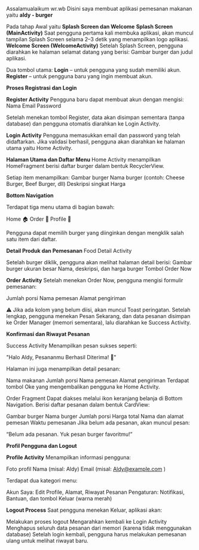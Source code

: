 Assalamualaikum wr.wb 
Disini saya membuat aplikasi pemesanan makanan yaitu ****aldy - burger****

Pada tahap Awal yaitu ****Splash Screen dan Welcome****
**Splash Screen (MainActivity)**
Saat pengguna pertama kali membuka aplikasi, akan muncul tampilan Splash Screen selama 2–3 detik yang menampilkan logo aplikasi.
**Welcome Screen (WelcomeActivity)**
Setelah Splash Screen, pengguna diarahkan ke halaman selamat datang yang berisi:
Gambar burger dan judul aplikasi.

Dua tombol utama:
**Login** – untuk pengguna yang sudah memiliki akun.
**Register** – untuk pengguna baru yang ingin membuat akun.

****Proses Registrasi dan Login****

**Register Activity**
Pengguna baru dapat membuat akun dengan mengisi:
Nama
Email
Password

Setelah menekan tombol Register, data akan disimpan sementara (tanpa database) dan pengguna otomatis diarahkan ke Login Activity.

**Login Activity**
Pengguna memasukkan email dan password yang telah didaftarkan.
Jika validasi berhasil, pengguna akan diarahkan ke halaman utama yaitu Home Activity.

****Halaman Utama dan Daftar Menu****
Home Activity menampilkan HomeFragment berisi daftar burger dalam bentuk RecyclerView.

Setiap item menampilkan:
Gambar burger
Nama burger (contoh: Cheese Burger, Beef Burger, dll)
Deskripsi singkat
Harga

****Bottom Navigation****

Terdapat tiga menu utama di bagian bawah:

Home 🏠
Order 🛒
Profile 👤

Pengguna dapat memilih burger yang diinginkan dengan mengklik salah satu item dari daftar.

**Detail Produk dan Pemesanan**
Food Detail Activity

Setelah burger diklik, pengguna akan melihat halaman detail berisi:
Gambar burger ukuran besar
Nama, deskripsi, dan harga burger
Tombol Order Now

****Order Activity****
Setelah menekan Order Now, pengguna mengisi formulir pemesanan:

Jumlah porsi
Nama pemesan
Alamat pengiriman

⚠️ Jika ada kolom yang belum diisi, akan muncul Toast peringatan.
Setelah lengkap, pengguna menekan Pesan Sekarang, dan data pesanan disimpan ke Order Manager (memori sementara), lalu diarahkan ke Success Activity.

****Konfirmasi dan Riwayat Pesanan****

Success Activity
Menampilkan pesan sukses seperti:

"Halo Aldy, Pesananmu Berhasil Diterima! 🎉"

Halaman ini juga menampilkan detail pesanan:

Nama makanan
Jumlah porsi
Nama pemesan
Alamat pengiriman
Terdapat tombol Oke yang mengembalikan pengguna ke Home Activity.

Order Fragment
Dapat diakses melalui ikon keranjang belanja di Bottom Navigation.
Berisi daftar pesanan dalam bentuk CardView:

Gambar burger
Nama burger
Jumlah porsi
Harga total
Nama dan alamat pemesan
Waktu pemesanan
Jika belum ada pesanan, akan muncul pesan:

“Belum ada pesanan. Yuk pesan burger favoritmu!”

****Profil Pengguna dan Logout****

**Profile Activity**
Menampilkan informasi pengguna:

Foto profil
Nama (misal: Aldy)
Email (misal: Aldy@example.com
)

Terdapat dua kategori menu:

Akun Saya: Edit Profile, Alamat, Riwayat Pesanan
Pengaturan: Notifikasi, Bantuan, dan tombol Keluar (warna merah)

**Logout Process**
Saat pengguna menekan Keluar, aplikasi akan:

Melakukan proses logout
Mengarahkan kembali ke Login Activity
Menghapus seluruh data pesanan dari memori (karena tidak menggunakan database)
Setelah login kembali, pengguna harus melakukan pemesanan ulang untuk melihat riwayat baru.
